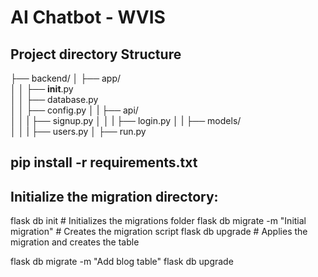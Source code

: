 # AI Chatbot - WVIS

## Project directory Structure

├── backend/
│   ├── app/                      
│   │   ├── __init__.py                
│   │   ├── database.py             
│   │   ├── config.py
│   |   ├── api/                 
│   │   |   ├── signup.py
│   │   |   ├── login.py
│   |   ├── models/                 
│   │   |   ├── users.py
│   ├── run.py 


## pip install -r requirements.txt

## Initialize the migration directory:
flask db init  # Initializes the migrations folder
flask db migrate -m "Initial migration"  # Creates the migration script
flask db upgrade  # Applies the migration and creates the table

flask db migrate -m "Add blog table"
flask db upgrade
